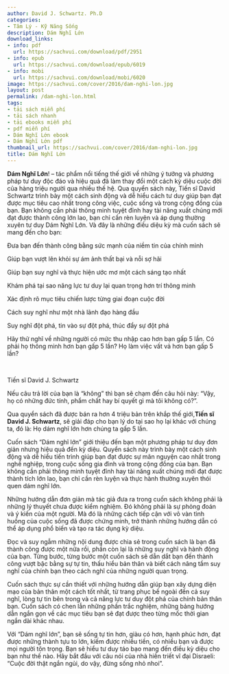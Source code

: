 ```yaml
---
author: David J. Schwartz. Ph.D
categories:
- Tâm Lý - Kỹ Năng Sống
description: Dám Nghĩ Lớn
download_links:
- info: pdf
  url: https://sachvui.com/download/pdf/2951
- info: epub
  url: https://sachvui.com/download/epub/6019
- info: mobi
  url: https://sachvui.com/download/mobi/6020
image: https://sachvui.com/cover/2016/dam-nghi-lon.jpg
layout: post
permalink: /dam-nghi-lon.html
tags:
- tải sách miễn phí
- tải sách nhanh
- tải ebooks miễn phí
- pdf miễn phí
- Dám Nghĩ Lớn ebook
- Dám Nghĩ Lớn pdf
thumbnail_url: https://sachvui.com/cover/2016/dam-nghi-lon.jpg
title: Dám Nghĩ Lớn
---
```


 <div class="item-desc text-justify"> <p><strong>Dám Nghĩ Lớn</strong>! – tác phẩm nổi tiếng thế giới về những ý tưởng và phương pháp tư duy độc đáo và hiệu quả đã làm thay đổi một cách kỳ diệu cuộc đời của hàng triệu người qua nhiều thế hệ. Qua quyển sách này, Tiến sĩ David Schwartz trình bày một cách sinh động và dễ hiểu cách tư duy giúp bạn đạt được mục tiêu cao nhất trong công việc, cuộc sống và trong cộng đồng của bạn. Bạn không cần phải thông minh tuyệt đỉnh hay tài năng xuất chúng mới đạt được thành công lớn lao, bạn chỉ cần rèn luyện và áp dụng thường xuyên tư duy Dám Nghĩ Lớn. Và đây là những điều diệu kỳ mà cuốn sách sẽ mang đến cho bạn:</p><p>Đưa bạn đến thành công bằng sức mạnh của niềm tin của chính mình</p><p>Giúp bạn vượt lên khỏi sự ám ảnh thất bại và nỗi sợ hãi</p><p>Giúp bạn suy nghĩ và thực hiện ước mơ một cách sáng tạo nhất</p><p>Khám phá tại sao năng lực tư duy lại quan trọng hơn trí thông minh</p><p>Xác định rõ mục tiêu chiến lược từng giai đoạn cuộc đời</p><p>Cách suy nghĩ như một nhà lãnh đạo hàng đầu</p><p>Suy nghĩ đột phá, tin vào sự đột phá, thúc đẩy sự đột phá</p><p>Hãy thử nghĩ về những người có mức thu nhập cao hơn bạn gấp 5 lần. Có phải họ thông minh hơn bạn gấp 5 lần? Họ làm việc vất vả hơn bạn gấp 5 lần?</p><p> </p><p>Tiến sĩ David J. Schwartz</p><p>Nếu câu trả lời của bạn là “không” thì bạn sẽ chạm đến câu hỏi này: “Vậy, họ có những đức tính, phẩm chất hay bí quyết gì mà tôi không có?”.</p><p>Qua quyển sách đã được bán ra hơn 4 triệu bản trên khắp thế giới,<strong>Tiến sĩ David J. Schwartz</strong>, sẽ giải đáp cho bạn lý do tại sao họ lại khác với chúng ta, đó là: Họ dám nghĩ lớn hơn chúng ta gấp 5 lần.</p><p>Cuốn sách “Dám nghĩ lớn” giới thiệu đến bạn một phương pháp tư duy đơn giản nhưng hiệu quả đến kỳ diệu. Quyển sách này trình bày một cách sinh động và dễ hiểu tiến trình giúp bạn đạt được sự mãn nguyện cao nhất trong nghề nghiệp, trong cuộc sống gia đình và trong cộng đồng của bạn. Bạn không cần phải thông minh tuyệt đỉnh hay tài năng xuất chúng mới đạt được thành tích lớn lao, bạn chỉ cần rèn luyện và thực hành thường xuyên thói quen dám nghĩ lớn.</p><p>Những hướng dẫn đơn giản mà tác giả đưa ra trong cuốn sách không phải là những lý thuyết chưa được kiểm nghiệm. Đó không phải là sự phỏng đoán và ý kiến của một người. Mà đó là những cách tiếp cận với vô vàn tình huống của cuộc sống đã được chứng minh, trở thành những hướng dẫn có thể áp dụng phổ biến và tạo ra tác dụng kỳ diệu.</p><p>Đọc và suy ngẫm những nội dung được chia sẻ trong cuốn sách là bạn đã thành công được một nữa rồi, phần còn lại là những suy nghĩ và hành động của bạn. Từng bước, từng bước một cuốn sách sẽ dẫn dắt bạn đến thành công vượt bậc bằng sự tự tin, thấu hiểu bản thân và biết cách nâng tầm suy nghĩ của chính bạn theo cách nghĩ của những người quan trọng.</p><p>Cuốn sách thực sự cần thiết với những hướng dẫn giúp bạn xây dựng diện mạo của bản thân một cách tốt nhất, từ trang phục bề ngoài đến cả suy nghĩ, lòng tự tin bên trong và cả năng lực tư duy đột phá của chính bản thân bạn. Cuốn sách có chen lẫn những phần trắc nghiệm, những bảng hướng dẫn ngắn gọn về các mục tiêu bạn sẽ đạt được theo từng mốc thời gian ngắn dài khác nhau.</p><p>Với “Dám nghĩ lớn”, bạn sẽ sống tự tin hơn, giàu có hơn, hạnh phúc hơn, đạt được những thành tựu to lớn, kiếm được nhiều tiền, có nhiều bạn và được mọi người tôn trọng. Bạn sẽ hiểu tư duy táo bạo mang đến điều kỳ diệu cho bạn như thế nào. Hãy bắt đầu với câu nói của nhà hiền triết vĩ đại Disraeli: “Cuộc đời thật ngắn ngủi, do vậy, đừng sống nhỏ nhoi”.</p> </div>
